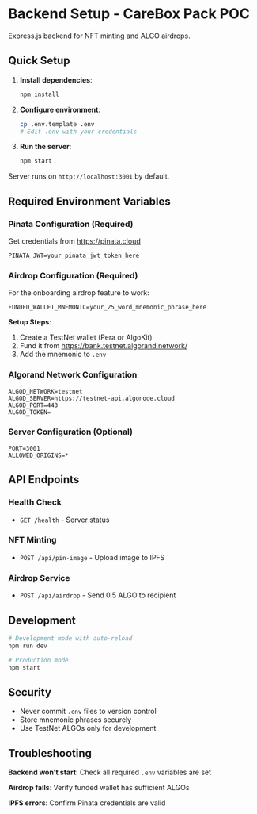 # Backend Setup - CareBox Pack POC

Express.js backend for NFT minting and ALGO airdrops.

## Quick Setup

1. **Install dependencies**:

   ```bash
   npm install
   ```

2. **Configure environment**:

   ```bash
   cp .env.template .env
   # Edit .env with your credentials
   ```

3. **Run the server**:
   ```bash
   npm start
   ```

Server runs on `http://localhost:3001` by default.

## Required Environment Variables

### Pinata Configuration (Required)

Get credentials from https://pinata.cloud

```env
PINATA_JWT=your_pinata_jwt_token_here
```

### Airdrop Configuration (Required)

For the onboarding airdrop feature to work:

```env
FUNDED_WALLET_MNEMONIC=your_25_word_mnemonic_phrase_here
```

**Setup Steps**:

1. Create a TestNet wallet (Pera or AlgoKit)
2. Fund it from https://bank.testnet.algorand.network/
3. Add the mnemonic to `.env`

### Algorand Network Configuration

```env
ALGOD_NETWORK=testnet
ALGOD_SERVER=https://testnet-api.algonode.cloud
ALGOD_PORT=443
ALGOD_TOKEN=
```

### Server Configuration (Optional)

```env
PORT=3001
ALLOWED_ORIGINS=*
```

## API Endpoints

### Health Check

- `GET /health` - Server status

### NFT Minting

- `POST /api/pin-image` - Upload image to IPFS

### Airdrop Service

- `POST /api/airdrop` - Send 0.5 ALGO to recipient

## Development

```bash
# Development mode with auto-reload
npm run dev

# Production mode
npm start
```

## Security

- Never commit `.env` files to version control
- Store mnemonic phrases securely
- Use TestNet ALGOs only for development

## Troubleshooting

**Backend won't start**: Check all required `.env` variables are set

**Airdrop fails**: Verify funded wallet has sufficient ALGOs

**IPFS errors**: Confirm Pinata credentials are valid
